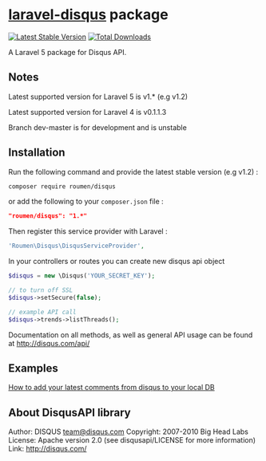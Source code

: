# [laravel-disqus](http://roumen.it/projects/laravel-disqus) package

[![Latest Stable Version](https://poser.pugx.org/roumen/disqus/version.png)](https://packagist.org/packages/roumen/disqus) [![Total Downloads](https://poser.pugx.org/roumen/disqus/d/total.png)](https://packagist.org/packages/roumen/disqus)

A Laravel 5 package for Disqus API.

## Notes

Latest supported version for Laravel 5 is v1.* (e.g v1.2)

Latest supported version for Laravel 4 is v0.1.1.3

Branch dev-master is for development and is unstable

## Installation

Run the following command and provide the latest stable version (e.g v1.2) :

```bash
composer require roumen/disqus
```

or add the following to your `composer.json` file :

```json
"roumen/disqus": "1.*"
```

Then register this service provider with Laravel :

```php
'Roumen\Disqus\DisqusServiceProvider',
```

In your controllers or routes you can create new disqus api object

```php
$disqus = new \Disqus('YOUR_SECRET_KEY');

// to turn off SSL
$disqus->setSecure(false);

// example API call
$disqus->trends->listThreads();
```

Documentation on all methods, as well as general API usage can be found at http://disqus.com/api/

## Examples

[How to add your latest comments from disqus to your local DB](https://github.com/RoumenDamianoff/laravel-disqus/wiki/Sync-comments)

## About DisqusAPI library

Author:		DISQUS <team@disqus.com>
Copyright:	2007-2010 Big Head Labs
License:    Apache version 2.0 (see disqusapi/LICENSE for more information)
Link:		http://disqus.com/